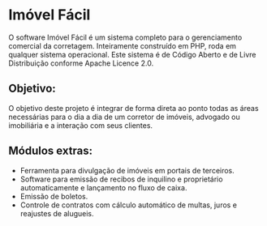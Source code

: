 # Imóvel Fácil

O software Imóvel Fácil é um sistema completo para o gerenciamento comercial da corretagem.
Inteiramente construído em PHP, roda em qualquer sistema operacional.
Este sistema é de Código Aberto e de Livre Distribuição conforme Apache Licence 2.0.

## Objetivo:

O objetivo deste projeto é integrar de forma direta ao ponto todas as áreas necessárias para o dia a dia de um corretor de imóveis, advogado ou imobiliária e a interação com seus clientes.

## Módulos extras:

* Ferramenta para divulgação de imóveis em portais de terceiros.
* Software para emissão de recibos de inquilino e proprietário automaticamente e lançamento no fluxo de caixa.
* Emissão de boletos.
* Controle de contratos com cálculo automático de multas, juros e reajustes de alugueis.
